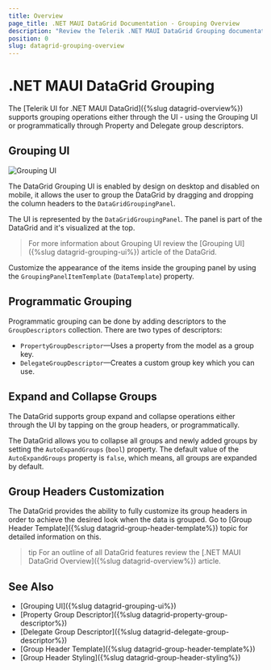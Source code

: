 ```yaml
---
title: Overview
page_title: .NET MAUI DataGrid Documentation - Grouping Overview
description: "Review the Telerik .NET MAUI DataGrid Grouping documentation article to learn more about all built in Grouping functions you can use."
position: 0
slug: datagrid-grouping-overview
---
```


# .NET MAUI DataGrid Grouping

The [Telerik UI for .NET MAUI DataGrid]({%slug datagrid-overview%}) supports grouping operations either through the UI - using the Grouping UI or programmatically through Property and Delegate group descriptors.

## Grouping UI

![Grouping UI](../images/datagrid-grouping-ui.gif)

The DataGrid Grouping UI is enabled by design on desktop and disabled on mobile, it allows the user to group the DataGrid by dragging and dropping the column headers to the `DataGridGroupingPanel`. 

The UI is represented by the `DataGridGroupingPanel`. The panel is part of the DataGrid and it's visualized at the top.

> For more information about Grouping UI review the [Grouping UI]({%slug datagrid-grouping-ui%}) article of the DataGrid.

Customize the appearance of the items inside the grouping panel by using the `GroupingPanelItemTemplate` (`DataTemplate`) property.

## Programmatic Grouping

Programmatic grouping can be done by adding descriptors to the `GroupDescriptors` collection. There are two types of descriptors:

* `PropertyGroupDescriptor`&mdash;Uses a property from the model as a group key.
* `DelegateGroupDescriptor`&mdash;Creates a custom group key which you can use.

## Expand and Collapse Groups

The DataGrid supports group expand and collapse operations either through the UI by tapping on the group headers, or programmatically. 


The DataGrid allows you to collapse all groups and newly added groups by setting the `AutoExpandGroups` (`bool`) property. The default value of the `AutoExpandGroups` property is `false`, which means, all groups are expanded by default.

## Group Headers Customization

The DataGrid provides the ability to fully customize its group headers in order to achieve the desired look when the data is grouped. Go to [Group Header Template]({%slug datagrid-group-header-template%}) topic for detailed information on this.

>tip For an outline of all DataGrid features review the [.NET MAUI DataGrid Overview]({%slug datagrid-overview%}) article.

## See Also

- [Grouping UI]({%slug datagrid-grouping-ui%})
- [Property Group Descriptor]({%slug datagrid-property-group-descriptor%})
- [Delegate Group Descriptor]({%slug datagrid-delegate-group-descriptor%})
- [Group Header Template]({%slug datagrid-group-header-template%})
- [Group Header Styling]({%slug datagrid-group-header-styling%})
